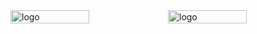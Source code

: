 <div style="display: flex;">
    <img src="https://github-readme-stats.vercel.app/api/top-langs/?username=ymyuuu&layout=compact&theme=dynamic" alt="logo" style="width: 50%;">
    <img src="https://github-readme-stats-git-masterrstaa-rickstaa.vercel.app/api?username=duktig666&show_icons=true&count_private=true&theme=vue" alt="logo" style="width: 50%;">
</div>
